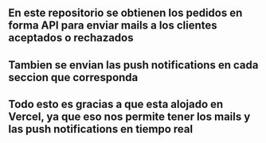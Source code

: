 ## En este repositorio se obtienen los pedidos en forma API para enviar mails a los clientes aceptados o rechazados 
## Tambien se envian las push notifications en cada seccion que corresponda
## Todo esto es gracias a que esta alojado en Vercel, ya que eso nos permite tener los mails y las push notifications en tiempo real 
